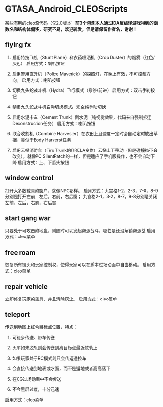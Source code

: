 # GTASA_Android_CLEOScripts
某些有用的cleo源代码（仅2.0版本）**前3个包含本人通过IDA反编译游戏得到的函数名和结构体偏移，研究不易，欢迎转发，但是请保留作者名，谢谢！**

## flying fx
1. 启用特技飞机（Stunt Plane）和农药喷洒机（Crop Duster）的烟雾（红色/灰色）
启用方式：喇叭按钮

2. 启用警用直升机（Police Maverick）的探照灯，在晚上有效，不可控制方向。
启用方式：喇叭按钮

3. 切换九头蛇战斗机（Hydra）飞行模式（悬停/前进）
启用方式：双击手刹按钮

4. 禁用九头蛇战斗机自动切换模式，完全纯手动切换

5. 启用水泥卡车（Cement Trunk）倒水泥（纯视觉效果，代码来自强制拆迁Deconstruction任务）
启用方式：喇叭按钮

6. 联合收割机（Combine Harvester）在农田上且速度一定时会自动定时放出草捆，类似于Body Harverst任务

7. 启用云梯消防车（Fire Trunk的FIRELA变体）云梯上下移动（但是碰撞箱不会改变），就像PC SilentPatch的一样，但是适应了手机版操作，也不会自动下降
启用方式：上、下箭头按钮

## window control
打开大多数载具的窗户，就像NPC那样。
启用方式：九宫格1-2，2-3，7-8，8-9分别是打开左前，左后，右前，右后窗；
九宫格2-1，3-2，8-7，9-8分别是关闭左前，左后，右前，右后窗

## start gang war
只要处于可攻击的地盘，则随时可以发起帮派战斗，哪怕是还没解锁帮派战
启用方式：cleo菜单

## free roam
恢复所有镜头和玩家控制权，使得玩家可以在脚本过场动画中自由移动。
启用方式：cleo菜单

## repair vehicle
立即修复玩家的载具，并且清除灰尘。
启用方式：cleo菜单

## teleport
传送到地图上红色目标点位置，特点：

1. 可徒步传送、带车传送

2. 火车如未脱轨则会传送到离目标点最近铁轨上

3. 如果玩家处于RC模式则只会传送遥控车

4. 会直接传送到地表或水面，而不是遁地或者高高落下

5. 在CG过场动画中不会传送

6. 不会黑屏过度，十分迅速

启用方式：cleo菜单